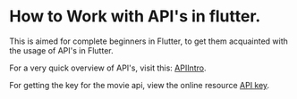 # How to Work with API's in flutter.

This is aimed for complete beginners in Flutter, to get them acquainted with the usage of API's in Flutter. 

For a very quick overview of API's, visit this:
[APIIntro](https://www.youtube.com/watch?v=s7wmiS2mSXY).

For getting the key for the movie api, view the online resource
[API key](http://www.omdbapi.com/apikey.aspx).